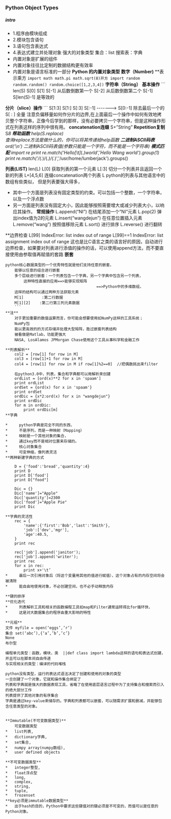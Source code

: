 ### Python Object Types
##### intro
*    1.程序由模块组成
*    2.模块包含语句
*    3.语句包含表达式
*    4.表达式建立并处理对象
    强大的对象类型
    集合：list
    搜索表：字典
*    内置对象是扩展的组件
*    内置对象往往比定制的数据结构更有效率
*    内置对象是语言标准的一部分
**Python 的内置对象类型**
**数字（Number)**
    **表示乘方
    ```
    import math
    math.pi
    math.sqrt(8)开方
    import random
    random.random()
    random.choice([1,2,3,4])
    ```
**字符串（String）**
**基本操作**
    ```
    len(S)
    S[0]
    S[1]
    S[-1]                                   从后数倒数第一个
    S[-2]                                   从后数倒数第二个
    S[-1]  S[len(S)-1]   是等效的
    
**分片（slice）操作**
    ```
    S[1:3]
    S[1:]
    S[:3]
    S[:-1]  -------> S[0:-1]         除去最后一个的
    S[ : ]                                    全量
注意负偏移量如何作分片的边界,在上面最后一个操作中如何有效地拷贝整个字符串，正像今后学到的那样，没有必要拷贝一个字符串，但是这种操作形式在列表这样的序列中很有用。
**concatenation连缀**
    S+”String”
**Repetition复制**
    S*8
**帮助函数**
    help(S.replace)                  
    查询replace方法是做什么的，你可以将其传递给help函数
**二进制ASCII码表**
    ord(‘\n’)     二进制ASCII码表值(参数只能是一个字符，而不能是一个字符串)
**模式匹配**
    import re
    print re.match('Hello[\t]*(.*)world','Hello Wang world').group(1)
    print re.match('/(.*)/(.*)/(.*)','/usr/home/lumberjack').groups()

**列表(LIST)**
    len(L)
    L[0]            获取列表的第一个元素
    L[:3]           切分一个列表并且返回一个新的列表
    L+[4,5,6]    连缀concatenation两个列表
    L
    python的列表与其他语言中的数组有些类似，
    但是列表要强大得多，
*   其中一个方面是列表没有固定类型的约束。可以包括一个整数，一个字符串，以及一个浮点数
*   另一方面是列表没有固定大小，因此能够按照需要增大或减少列表大小，以响应其操作。
**常规操作**
    L.append(“NI”)             在结尾添加一个”NI”元素
    L.pop(2)                        弹出index值为2的元素
    L.insert(“wangdejun”)   在任意位置插入元素
    L.remove(“wang”)         按照值移除元素
    L.sort()                           进行排序
    L.reverse()                     进行翻转
    
**边界检查
    L[99]
    IndexError: list index out of range
    L[99]==1
    IndexError: list assignment index out of range
    这也是比C语言之类的语言好的原因，自动进行边界检查，如果要对列表进行添值的操作的话，可以使用append方法，而不要直接使用由参取值再赋值的套路
**嵌套**
```
python核心数据类型的一个优秀特性就是他们支持任意的嵌套，
    能够以任意的组合进行嵌套
    多个层级进行嵌套：一个列表包含一个字典，另一个字典中包含另一个列表，
        这种特性直接的应用==>能够实现矩阵
                                        ==>Python中的多维数组，
    这样的结构可以通过两种方法获取元素
    M[1]        :第二行数据
    M[1][2]    :第二行第三列元素数据
    ```
**注**
    对于更加重要的数值运算而言，你可能会想要使用如NumPy这样的工具系统；
    NumPy包
    能以更高效的的方式存储并处理大型矩阵，胜过嵌套列表结构
    被看做是Matlab，功能更强大
    NASA, LosAlamos JPMorgan Chase使用这个工具从事科学和金融工作
    
**列表解析**
    col2 = [row[1] for row in M]
    col3 = [row[1]+1 for row in M]
    col4 = [row[1] for row in M if row[1]%2==0]  //把偶数挑出来filter

    在python3.0中，列表，集合和字典都可以用解析来创建
    ordList = [ord(x)**2 for x in 'spaam']
    print ordList
    ordSet = {ord(x) for x in 'spaam'}
    print ordSet
    ordDic = {x*2:ord(x) for x in "wangdejun"}
    print ordDic
    for m in ordDic:
        print ordDic[m]
**字典

*     python字典是完全不同的东西，
*     不是序列，而是一种映射（Mapping）
*     映射是一个其他对象的集合，
*     通过key而不是相对位置来存储的。
*     核心对象集合
*     可变伸缩，像列表灵活
**两种新建字典的方式

    D = {'food':'bread','quantity':4}
    print D
    print D['food']
    print D["food"]

    Dic = {}
    Dic['name']="Apple"
    Dic['quantity']=2300
    Dic['food']="Apple Pie"
    print Dic

**字典的灵活性
    rec = {
        'name':{'first':'Bob','last':'Smith'},
        'job':['dev','mgr'],
        'age':40.5,
    }
    print rec

    rec['job'].append('janitor');
    rec['job'].append('writer');
    print rec
    for x in rec:
        print x+'\t’
*     最后一次引用对象后（将这个变量用其他的值进行赋值），这个对象占有的内存空间将会被清除
*     能自由地使用对象，不必创建空间，也不必手动释放内存

**键的排序
**优化迭代
*     列表解析工具和相关的函数编程工具如map和Filter通常运转得比for循环快，
*     这是对大数据集合的程序由重大影响的特性

**元祖**
文件 myfile = open(‘eggs’,’r’)
集合 set(‘abc’),{‘a’,’b’,’c’}
None
布尔型
```
    编程单元类型：函数，模块，类  ||def class import lambda这样的语句和表达式创建，并且可以在脚本间自由传递
    与实现相关的类型：编译的代码堆栈

    python没有类型，运行的表达式语法决定了创建和使用的对象的类型
    一旦创建了一个对象，它就和操作集合绑定了
    列表和字典就是强大的数据表现工具，省略了在使用底层语言过程中为了支持集合和搜索而引入的绝大部分工作
    列表提供了其他对象的有序集合
    字典是通过key-value来储存的。字典和列表都可以嵌套，可以随需求扩展和删减，并能够包含任意类型的对象。
```

**Immutable(不可变数据类型)**
    可变数据类型
*   list列表, 
*   dictionary字典, 
*   set集合, 
*   numpy array(numpy数组), 
*   user defined objects

**不可变数据类型**
*   integer整型, 
*   float浮点型
*   long, 
*   complex, 
*   string, 
*   tuple, 
*   frozenset
**key必须是immutable数据类型**
*   出于hash的目的，Python中要求这些键值对的键必须是不可变的，而值可以是任意的Python对象。